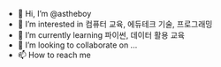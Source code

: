 - 👋 Hi, I’m @astheboy
- 👀 I’m interested in 컴퓨터 교육, 에듀테크 기술, 프로그래밍
- 🌱 I’m currently learning 파이썬, 데이터 활용 교육
- 💞️ I’m looking to collaborate on ...
- 📫 How to reach me 

<!---
astheboy/astheboy is a ✨ special ✨ repository because its `README.md` (this file) appears on your GitHub profile.
You can click the Preview link to take a look at your changes.
--->
